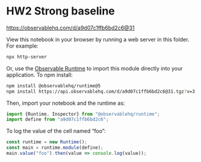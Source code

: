 # HW2 Strong baseline

https://observablehq.com/d/a9d07c1ffb6bd2c6@31

View this notebook in your browser by running a web server in this folder. For
example:

~~~sh
npx http-server
~~~

Or, use the [Observable Runtime](https://github.com/observablehq/runtime) to
import this module directly into your application. To npm install:

~~~sh
npm install @observablehq/runtime@5
npm install https://api.observablehq.com/d/a9d07c1ffb6bd2c6@31.tgz?v=3
~~~

Then, import your notebook and the runtime as:

~~~js
import {Runtime, Inspector} from "@observablehq/runtime";
import define from "a9d07c1ffb6bd2c6";
~~~

To log the value of the cell named “foo”:

~~~js
const runtime = new Runtime();
const main = runtime.module(define);
main.value("foo").then(value => console.log(value));
~~~
